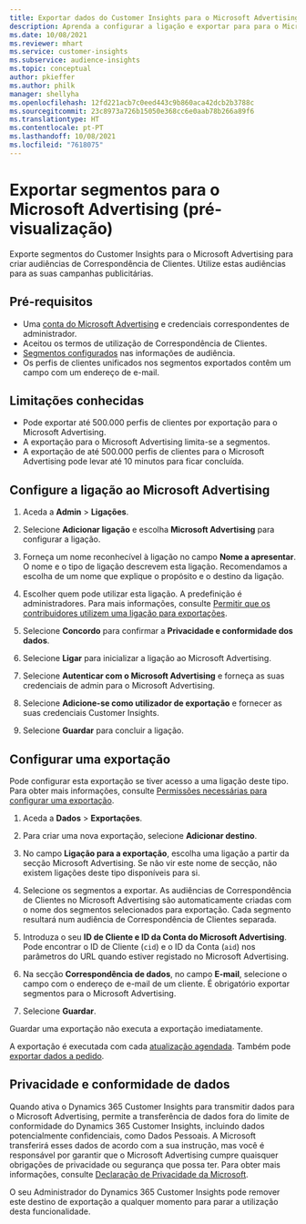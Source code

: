 ```yaml
---
title: Exportar dados do Customer Insights para o Microsoft Advertising
description: Aprenda a configurar a ligação e exportar para para o Microsoft Advertising.
ms.date: 10/08/2021
ms.reviewer: mhart
ms.service: customer-insights
ms.subservice: audience-insights
ms.topic: conceptual
author: pkieffer
ms.author: philk
manager: shellyha
ms.openlocfilehash: 12fd221acb7c0eed443c9b860aca42dcb2b3788c
ms.sourcegitcommit: 23c8973a726b15050e368cc6e0aab78b266a89f6
ms.translationtype: HT
ms.contentlocale: pt-PT
ms.lasthandoff: 10/08/2021
ms.locfileid: "7618075"
---
```

# <a name="export-segments-to-microsoft-advertising-preview"></a>Exportar segmentos para o Microsoft Advertising (pré-visualização)

Exporte segmentos do Customer Insights para o Microsoft Advertising para criar audiências de Correspondência de Clientes. Utilize estas audiências para as suas campanhas publicitárias.

## <a name="prerequisites"></a>Pré-requisitos

-   Uma [conta do Microsoft Advertising](https://ads.microsoft.com/) e credenciais correspondentes de administrador.
-   Aceitou os termos de utilização de Correspondência de Clientes. 
-   [Segmentos configurados](segments.md) nas informações de audiência.
-   Os perfis de clientes unificados nos segmentos exportados contêm um campo com um endereço de e-mail.

## <a name="known-limitations"></a>Limitações conhecidas

- Pode exportar até 500.000 perfis de clientes por exportação para o Microsoft Advertising.
- A exportação para o Microsoft Advertising limita-se a segmentos.
- A exportação de até 500.000 perfis de clientes para o Microsoft Advertising pode levar até 10 minutos para ficar concluída. 


## <a name="set-up-the-connection-to-microsoft-advertising"></a>Configure a ligação ao Microsoft Advertising

1. Aceda a **Admin** > **Ligações**.

1. Selecione **Adicionar ligação** e escolha **Microsoft Advertising** para configurar a ligação.

1. Forneça um nome reconhecível à ligação no campo **Nome a apresentar**. O nome e o tipo de ligação descrevem esta ligação. Recomendamos a escolha de um nome que explique o propósito e o destino da ligação.

1. Escolher quem pode utilizar esta ligação. A predefinição é administradores. Para mais informações, consulte [Permitir que os contribuidores utilizem uma ligação para exportações](connections.md#allow-contributors-to-use-a-connection-for-exports).

1. Selecione **Concordo** para confirmar a **Privacidade e conformidade dos dados**.

1. Selecione **Ligar** para inicializar a ligação ao Microsoft Advertising.

1. Selecione **Autenticar com o Microsoft Advertising** e forneça as suas credenciais de admin para o Microsoft Advertising.

1. Selecione **Adicione-se como utilizador de exportação** e fornecer as suas credenciais Customer Insights.

1. Selecione **Guardar** para concluir a ligação.

## <a name="configure-an-export"></a>Configurar uma exportação

Pode configurar esta exportação se tiver acesso a uma ligação deste tipo. Para obter mais informações, consulte [Permissões necessárias para configurar uma exportação](export-destinations.md#set-up-a-new-export).

1. Aceda a **Dados** > **Exportações**.

1. Para criar uma nova exportação, selecione **Adicionar destino**.

1. No campo **Ligação para a exportação**, escolha uma ligação a partir da secção Microsoft Advertising. Se não vir este nome de secção, não existem ligações deste tipo disponíveis para si.

1. Selecione os segmentos a exportar. As audiências de Correspondência de Clientes no Microsoft Advertising são automaticamente criadas com o nome dos segmentos selecionados para exportação. Cada segmento resultará num audiência de Correspondência de Clientes separada. 

1. Introduza o seu **ID de Cliente e ID da Conta do Microsoft Advertising**. Pode encontrar o ID de Cliente (`cid`) e o ID da Conta (`aid`) nos parâmetros do URL quando estiver registado no Microsoft Advertising.

1. Na secção **Correspondência de dados**, no campo **E-mail**, selecione o campo com o endereço de e-mail de um cliente. É obrigatório exportar segmentos para o Microsoft Advertising.

1. Selecione **Guardar**.

Guardar uma exportação não executa a exportação imediatamente.

A exportação é executada com cada [atualização agendada](system.md#schedule-tab). Também pode [exportar dados a pedido](export-destinations.md#run-exports-on-demand). 


## <a name="data-privacy-and-compliance"></a>Privacidade e conformidade de dados

Quando ativa o Dynamics 365 Customer Insights para transmitir dados para o Microsoft Advertising, permite a transferência de dados fora do limite de conformidade do Dynamics 365 Customer Insights, incluindo dados potencialmente confidenciais, como Dados Pessoais. A Microsoft transferirá esses dados de acordo com a sua instrução, mas você é responsável por garantir que o Microsoft Advertising cumpre quaisquer obrigações de privacidade ou segurança que possa ter. Para obter mais informações, consulte [Declaração de Privacidade da Microsoft](https://go.microsoft.com/fwlink/?linkid=396732).

O seu Administrador do Dynamics 365 Customer Insights pode remover este destino de exportação a qualquer momento para parar a utilização desta funcionalidade.
